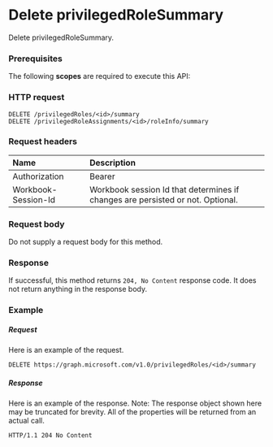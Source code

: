 # Delete privilegedRoleSummary

Delete privilegedRoleSummary.
### Prerequisites
The following **scopes** are required to execute this API: 
### HTTP request
<!-- { "blockType": "ignored" } -->
```http
DELETE /privilegedRoles/<id>/summary
DELETE /privilegedRoleAssignments/<id>/roleInfo/summary

```
### Request headers
| Name       | Description|
|:---------------|:----------|
| Authorization  | Bearer <code>|
| Workbook-Session-Id  | Workbook session Id that determines if changes are persisted or not. Optional.|

### Request body
Do not supply a request body for this method.


### Response
If successful, this method returns `204, No Content` response code. It does not return anything in the response body.

### Example
##### Request
Here is an example of the request.
<!-- {
  "blockType": "request",
  "name": "delete_privilegedrolesummary"
}-->
```http
DELETE https://graph.microsoft.com/v1.0/privilegedRoles/<id>/summary
```
##### Response
Here is an example of the response. Note: The response object shown here may be truncated for brevity. All of the properties will be returned from an actual call.
<!-- {
  "blockType": "response",
  "truncated": true
} -->
```http
HTTP/1.1 204 No Content
```

<!-- uuid: 8fcb5dbc-d5aa-4681-8e31-b001d5168d79
2015-10-25 14:57:30 UTC -->
<!-- {
  "type": "#page.annotation",
  "description": "Delete privilegedRoleSummary",
  "keywords": "",
  "section": "documentation",
  "tocPath": ""
}-->
